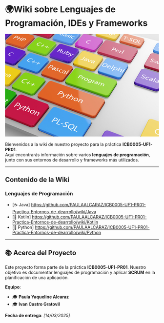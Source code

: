 # 🌍Wiki sobre Lenguajes de Programación, IDEs y Frameworks  

![Logo del Proyecto](https://github.com/PAULAALCARAZ/ICB0005-UF1-PR01-Practica-Entornos-de-dearrollo/blob/main/lenguajes%20de%20programacio%CC%81n%20ma%CC%81s%20usados-2.jpeg?raw=true)

Bienvenidos a la wiki de nuestro proyecto para la práctica **ICB0005-UF1-PR01**.  
Aquí encontrarás información sobre varios **lenguajes de programación**, junto con sus entornos de desarrollo y frameworks más utilizados.  

---

## Contenido de la Wiki  

###  Lenguajes de Programación  
- [☕ Java] https://github.com/PAULAALCARAZ/ICB0005-UF1-PR01-Practica-Entornos-de-dearrollo/wiki/Java
- [🚀 Kotlin] https://github.com/PAULAALCARAZ/ICB0005-UF1-PR01-Practica-Entornos-de-dearrollo/wiki/Kotlin
- [🐍 Python] https://github.com/PAULAALCARAZ/ICB0005-UF1-PR01-Practica-Entornos-de-dearrollo/wiki/Python

---

## 📚 Acerca del Proyecto  
 Este proyecto forma parte de la práctica **ICB0005-UF1-PR01**. Nuestro objetivo es documentar lenguajes de programación y aplicar **SCRUM** en la planificación de una aplicación.

 **Equipo**:  
- 🎓 **Paula Yaqueline Alcaraz**  
- 🎓 **Ivan Castro Gratovil**  


**Fecha de entrega**: *[14/03/2025]*  

